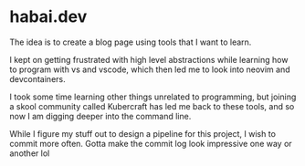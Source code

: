 # habai.dev

The idea is to create a blog page using tools that I want to learn.

I kept on getting frustrated with high level abstractions while learning how to program with vs and vscode, which then led me to look into neovim and devcontainers.

I took some time learning other things unrelated to programming, but joining a skool community called Kubercraft has led me back to these tools, and so now I am digging deeper into the command line.

While I figure my stuff out to design a pipeline for this project, I wish to commit more often. Gotta make the commit log look impressive one way or another lol
